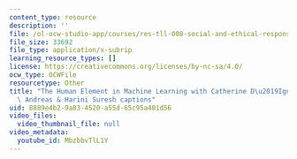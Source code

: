 ```yaml
---
content_type: resource
description: ''
file: /ol-ocw-studio-app/courses/res-tll-008-social-and-ethical-responsibilities-of-computing-serc/MbzbbvTlL1Y_captions.webvtt
file_size: 33692
file_type: application/x-subrip
learning_resource_types: []
license: https://creativecommons.org/licenses/by-nc-sa/4.0/
ocw_type: OCWFile
resourcetype: Other
title: "The Human Element in Machine Learning with Catherine D\u2019Ignazio, Jacob\
  \ Andreas & Harini Suresh captions"
uid: 8889e4b2-9a83-4520-a55d-65c95a401d56
video_files:
  video_thumbnail_file: null
video_metadata:
  youtube_id: MbzbbvTlL1Y
---
```

